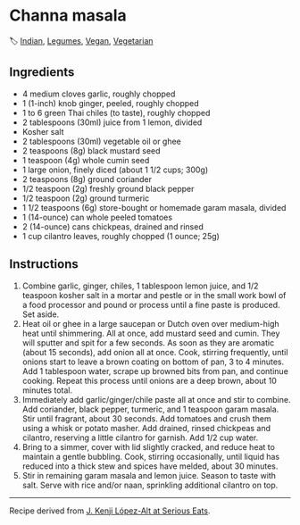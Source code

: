 # Channa masala

🏷  [Indian](../cuisines/indian.md), [Legumes](../ingredients/legumes.md), [Vegan](../tags/vegan.md), [Vegetarian](../tags/vegetarian.md)

## Ingredients

- 4 medium cloves garlic, roughly chopped
- 1 (1-inch) knob ginger, peeled, roughly chopped
- 1 to 6 green Thai chiles (to taste), roughly chopped
- 2 tablespoons (30ml) juice from 1 lemon, divided
- Kosher salt
- 2 tablespoons (30ml) vegetable oil or ghee
- 2 teaspoons (8g) black mustard seed
- 1 teaspoon (4g) whole cumin seed
- 1 large onion, finely diced (about 1 1/2 cups; 300g)
- 2 teaspoons (8g) ground coriander
- 1/2 teaspoon (2g) freshly ground black pepper
- 1/2 teaspoon (2g) ground turmeric
- 1 1/2 teaspoons (6g) store-bought or homemade garam masala, divided
- 1 (14-ounce) can whole peeled tomatoes
- 2 (14-ounce) cans chickpeas, drained and rinsed
- 1 cup cilantro leaves, roughly chopped (1 ounce; 25g)


## Instructions

1. Combine garlic, ginger, chiles, 1 tablespoon lemon juice, and 1/2 teaspoon kosher salt in a mortar and pestle or in the small work bowl of a food processor and pound or process until a fine paste is produced. Set aside.
2. Heat oil or ghee in a large saucepan or Dutch oven over medium-high heat until shimmering. All at once, add mustard seed and cumin. They will sputter and spit for a few seconds. As soon as they are aromatic (about 15 seconds), add onion all at once. Cook, stirring frequently, until onions start to leave a brown coating on bottom of pan, 3 to 4 minutes. Add 1 tablespoon water, scrape up browned bits from pan, and continue cooking. Repeat this process until onions are a deep brown, about 10 minutes total.
3. Immediately add garlic/ginger/chile paste all at once and stir to combine. Add coriander, black pepper, turmeric, and 1 teaspoon garam masala. Stir until fragrant, about 30 seconds. Add tomatoes and crush them using a whisk or potato masher. Add drained, rinsed chickpeas and cilantro, reserving a little cilantro for garnish. Add 1/2 cup water.
4. Bring to a simmer, cover with lid slightly cracked, and reduce heat to maintain a gentle bubbling. Cook, stirring occasionally, until liquid has reduced into a thick stew and spices have melded, about 30 minutes.
5. Stir in remaining garam masala and lemon juice. Season to taste with salt. Serve with rice and/or naan, sprinkling additional cilantro on top.

---

Recipe derived from [J. Kenji López-Alt at Serious Eats](https://www.seriouseats.com/channa-masala-recipe).
